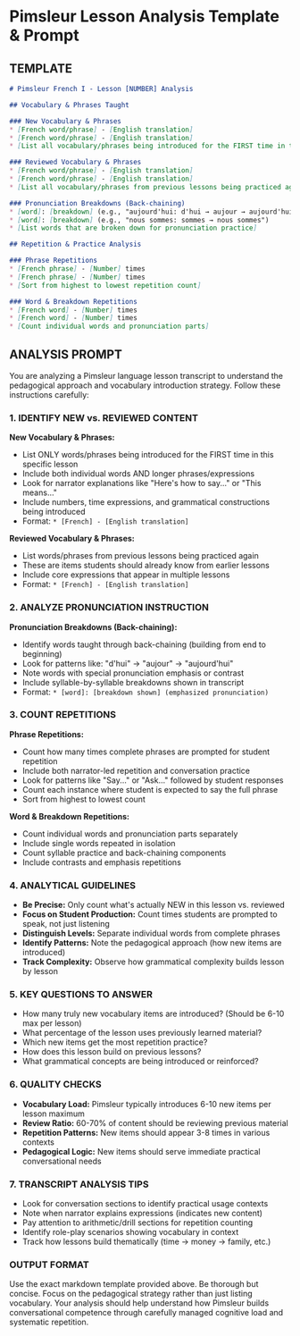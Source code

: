 # Pimsleur Lesson Analysis Template & Prompt

## TEMPLATE

```markdown
# Pimsleur French I - Lesson [NUMBER] Analysis

## Vocabulary & Phrases Taught

### New Vocabulary & Phrases
* [French word/phrase] - [English translation]
* [French word/phrase] - [English translation]
* [List all vocabulary/phrases being introduced for the FIRST time in this lesson]

### Reviewed Vocabulary & Phrases
* [French word/phrase] - [English translation]
* [French word/phrase] - [English translation]
* [List all vocabulary/phrases from previous lessons being practiced again]

### Pronunciation Breakdowns (Back-chaining)
* [word]: [breakdown] (e.g., "aujourd'hui: d'hui → aujour → aujourd'hui")
* [word]: [breakdown] (e.g., "nous sommes: sommes → nous sommes")
* [List words that are broken down for pronunciation practice]

## Repetition & Practice Analysis

### Phrase Repetitions
* [French phrase] - [Number] times
* [French phrase] - [Number] times
* [Sort from highest to lowest repetition count]

### Word & Breakdown Repetitions
* [French word] - [Number] times
* [French word] - [Number] times
* [Count individual words and pronunciation parts]
```

## ANALYSIS PROMPT

You are analyzing a Pimsleur language lesson transcript to understand the pedagogical approach and vocabulary introduction strategy. Follow these instructions carefully:

### 1. IDENTIFY NEW vs. REVIEWED CONTENT

**New Vocabulary & Phrases:**

- List ONLY words/phrases being introduced for the FIRST time in this specific lesson
- Include both individual words AND longer phrases/expressions
- Look for narrator explanations like "Here's how to say..." or "This means..."
- Include numbers, time expressions, and grammatical constructions being introduced
- Format: `* [French] - [English translation]`

**Reviewed Vocabulary & Phrases:**

- List words/phrases from previous lessons being practiced again
- These are items students should already know from earlier lessons
- Include core expressions that appear in multiple lessons
- Format: `* [French] - [English translation]`

### 2. ANALYZE PRONUNCIATION INSTRUCTION

**Pronunciation Breakdowns (Back-chaining):**

- Identify words taught through back-chaining (building from end to beginning)
- Look for patterns like: "d'hui" → "aujour" → "aujourd'hui"
- Note words with special pronunciation emphasis or contrast
- Include syllable-by-syllable breakdowns shown in transcript
- Format: `* [word]: [breakdown shown] (emphasized pronunciation)`

### 3. COUNT REPETITIONS

**Phrase Repetitions:**

- Count how many times complete phrases are prompted for student repetition
- Include both narrator-led repetition and conversation practice
- Look for patterns like "Say..." or "Ask..." followed by student responses
- Count each instance where student is expected to say the full phrase
- Sort from highest to lowest count

**Word & Breakdown Repetitions:**

- Count individual words and pronunciation parts separately
- Include single words repeated in isolation
- Count syllable practice and back-chaining components
- Include contrasts and emphasis repetitions

### 4. ANALYTICAL GUIDELINES

- **Be Precise:** Only count what's actually NEW in this lesson vs. reviewed
- **Focus on Student Production:** Count times students are prompted to speak, not just listening
- **Distinguish Levels:** Separate individual words from complete phrases
- **Identify Patterns:** Note the pedagogical approach (how new items are introduced)
- **Track Complexity:** Observe how grammatical complexity builds lesson by lesson

### 5. KEY QUESTIONS TO ANSWER

- How many truly new vocabulary items are introduced? (Should be 6-10 max per lesson)
- What percentage of the lesson uses previously learned material?
- Which new items get the most repetition practice?
- How does this lesson build on previous lessons?
- What grammatical concepts are being introduced or reinforced?

### 6. QUALITY CHECKS

- **Vocabulary Load:** Pimsleur typically introduces 6-10 new items per lesson maximum
- **Review Ratio:** 60-70% of content should be reviewing previous material
- **Repetition Patterns:** New items should appear 3-8 times in various contexts
- **Pedagogical Logic:** New items should serve immediate practical conversational needs

### 7. TRANSCRIPT ANALYSIS TIPS

- Look for conversation sections to identify practical usage contexts
- Note when narrator explains expressions (indicates new content)
- Pay attention to arithmetic/drill sections for repetition counting
- Identify role-play scenarios showing vocabulary in context
- Track how lessons build thematically (time → money → family, etc.)

### OUTPUT FORMAT

Use the exact markdown template provided above. Be thorough but concise. Focus on the pedagogical strategy rather than just listing vocabulary. Your analysis should help understand how Pimsleur builds conversational competence through carefully managed cognitive load and systematic repetition.
